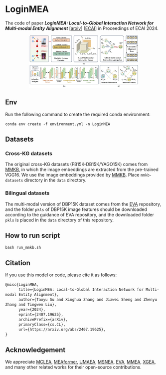 # LoginMEA
The code of paper _**LoginMEA: Local-to-Global Interaction Network for Multi-modal Entity Alignment**_ [[arxiv](https://arxiv.org/abs/2407.19625)] [[ECAI](https://ebooks.iospress.nl/doi/10.3233/FAIA240612)] in Proceedings of ECAI 2024.


<div align="center">
    <img src="./files/LoginMEA.jpg" width="70%" height="auto" />
</div>

## Env

Run the following command to create the required conda environment:

```
conda env create -f environment.yml -n LoginMEA
```

## Datasets

### Cross-KG datasets

The original cross-KG datasets (FB15K-DB15K/YAGO15K) comes from [MMKB](https://github.com/mniepert/mmkb), in which the image embeddings are extracted from the pre-trained VGG16. We use the image embeddings provided by [MMKB](https://github.com/mniepert/mmkb#visual-data-for-fb15k-yago15k-and-dbpedia15k). Place `mmkb-datasets` directory  in the `data` directory.

### Bilingual datasets

The multi-modal version of DBP15K dataset comes from the [EVA](https://github.com/cambridgeltl/eva) repository, and the folder `pkls` of DBP15K image features should be downloaded according to the guidance of EVA repository, and the downloaded folder `pkls` is placed in the `data` directory of this repository.

## How to run script

```
bash run_mmkb.sh
```


## Citation

If you use this model or code, please cite it as follows:

```
@misc{LoginMEA,
      title={LoginMEA: Local-to-Global Interaction Network for Multi-modal Entity Alignment}, 
      author={Taoyu Su and Xinghua Zhang and Jiawei Sheng and Zhenyu Zhang and Tingwen Liu},
      year={2024},
      eprint={2407.19625},
      archivePrefix={arXiv},
      primaryClass={cs.CL},
      url={https://arxiv.org/abs/2407.19625}, 
}
```


## Acknowledgement

We appreciate [MCLEA](https://github.com/lzxlin/MCLEA), [MEAformer](https://github.com/zjukg/MEAformer), [UMAEA](https://github.com/zjukg/umaea), [MSNEA](https://github.com/liyichen-cly/MSNEA), [EVA](https://github.com/cambridgeltl/eva), [MMEA](https://github.com/liyichen-cly/MMEA), [XGEA](https://github.com/LoveBigAI/XGEA),  and many other related works for their open-source contributions.
